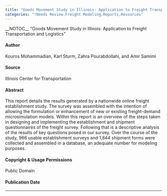 ```yaml
---
title: "Goods Movement Study in Illinois: Application to Freight Transportation and Logistics"
categories: "!Needs Review,Freight Modeling,Reports,Resources"
---
```


\_\_NOTOC\_\_
"Goods Movement Study in Illinois: Application to Freight Transportation and Logistics"

#### Author

Kouros Mohammadian, Karl Sturm, Zahra Pourabdollahi, and Amir Samimi

#### Source

Illinois Center for Transportation

#### Abstract

This report details the results generated by a nationwide online freight establishment study.
The survey was assembled with the intention of allowing the formulation or enhancement of new or existing
freight-demand microsimulation models. Within this report is an overview of the steps taken in designing and
implementing the establishment and shipment questionnaires of the freight survey. Following that is a
descriptive analysis of the results of key questions posed in our survey. Over the course of the study, 966 usable
establishment surveys and 1,844 shipment forms were collected and assembled in a database, an adequate
number for modeling purposes.

#### Copyright & Usage Permissions

Public Domain

#### Publication Date

------------------------------------------------------------------------

<comments />

